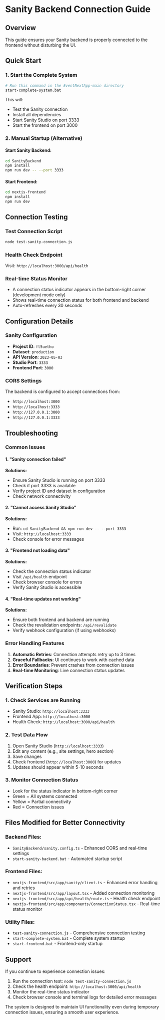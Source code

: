 # Sanity Backend Connection Guide

## Overview
This guide ensures your Sanity backend is properly connected to the frontend without disturbing the UI.

## Quick Start

### 1. Start the Complete System
```bash
# Run this command in the EventNextApp-main directory
start-complete-system.bat
```

This will:
- Test the Sanity connection
- Install all dependencies
- Start Sanity Studio on port 3333
- Start the frontend on port 3000

### 2. Manual Startup (Alternative)

#### Start Sanity Backend:
```bash
cd SanityBackend
npm install
npm run dev -- --port 3333
```

#### Start Frontend:
```bash
cd nextjs-frontend
npm install
npm run dev
```

## Connection Testing

### Test Connection Script
```bash
node test-sanity-connection.js
```

### Health Check Endpoint
Visit: `http://localhost:3000/api/health`

### Real-time Status Monitor
- A connection status indicator appears in the bottom-right corner (development mode only)
- Shows real-time connection status for both frontend and backend
- Auto-refreshes every 30 seconds

## Configuration Details

### Sanity Configuration
- **Project ID**: `fl5uetho`
- **Dataset**: `production`
- **API Version**: `2023-05-03`
- **Studio Port**: `3333`
- **Frontend Port**: `3000`

### CORS Settings
The backend is configured to accept connections from:
- `http://localhost:3000`
- `http://localhost:3333`
- `http://127.0.0.1:3000`
- `http://127.0.0.1:3333`

## Troubleshooting

### Common Issues

#### 1. "Sanity connection failed"
**Solutions:**
- Ensure Sanity Studio is running on port 3333
- Check if port 3333 is available
- Verify project ID and dataset in configuration
- Check network connectivity

#### 2. "Cannot access Sanity Studio"
**Solutions:**
- Run: `cd SanityBackend && npm run dev -- --port 3333`
- Visit: `http://localhost:3333`
- Check console for error messages

#### 3. "Frontend not loading data"
**Solutions:**
- Check the connection status indicator
- Visit `/api/health` endpoint
- Check browser console for errors
- Verify Sanity Studio is accessible

#### 4. "Real-time updates not working"
**Solutions:**
- Ensure both frontend and backend are running
- Check the revalidation endpoints: `/api/revalidate`
- Verify webhook configuration (if using webhooks)

### Error Handling Features

1. **Automatic Retries**: Connection attempts retry up to 3 times
2. **Graceful Fallbacks**: UI continues to work with cached data
3. **Error Boundaries**: Prevent crashes from connection issues
4. **Real-time Monitoring**: Live connection status updates

## Verification Steps

### 1. Check Services are Running
- Sanity Studio: `http://localhost:3333`
- Frontend App: `http://localhost:3000`
- Health Check: `http://localhost:3000/api/health`

### 2. Test Data Flow
1. Open Sanity Studio (`http://localhost:3333`)
2. Edit any content (e.g., site settings, hero section)
3. Save changes
4. Check frontend (`http://localhost:3000`) for updates
5. Updates should appear within 5-10 seconds

### 3. Monitor Connection Status
- Look for the status indicator in bottom-right corner
- Green = All systems connected
- Yellow = Partial connectivity
- Red = Connection issues

## Files Modified for Better Connectivity

### Backend Files:
- `SanityBackend/sanity.config.ts` - Enhanced CORS and real-time settings
- `start-sanity-backend.bat` - Automated startup script

### Frontend Files:
- `nextjs-frontend/src/app/sanity/client.ts` - Enhanced error handling and retries
- `nextjs-frontend/src/app/layout.tsx` - Added connection monitoring
- `nextjs-frontend/src/app/api/health/route.ts` - Health check endpoint
- `nextjs-frontend/src/app/components/ConnectionStatus.tsx` - Real-time status monitor

### Utility Files:
- `test-sanity-connection.js` - Comprehensive connection testing
- `start-complete-system.bat` - Complete system startup
- `start-frontend.bat` - Frontend-only startup

## Support

If you continue to experience connection issues:

1. Run the connection test: `node test-sanity-connection.js`
2. Check the health endpoint: `http://localhost:3000/api/health`
3. Monitor the real-time status indicator
4. Check browser console and terminal logs for detailed error messages

The system is designed to maintain UI functionality even during temporary connection issues, ensuring a smooth user experience.
